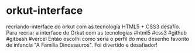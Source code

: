 # orkut-interface
recriando-interface do orkut com as tecnologia HTML5 + CSS3
desafio. Para recriar a interface do Orkut com as tecnologias #html5 #css3 #github #gitbash #vercel
Então escolhi como seria o perfil do meu desenho favorito de infancia
"A Família Dinossauros". Foi divertido e desafiador!
